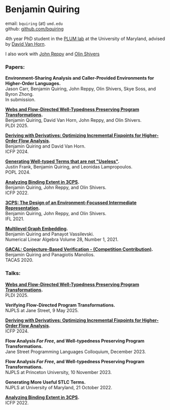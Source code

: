 # Benjamin Quiring
email: `bquiring` (at) `umd.edu` \
github: [github.com/bquiring](github.com/bquiring)

4th year PhD student in the [PLUM lab](https://plum-umd.github.io/) at the University of Maryland, advised by [David Van Horn](https://www.cs.umd.edu/~dvanhorn/).

I also work with [John Reppy](https://people.cs.uchicago.edu/~jhr/) and [Olin Shivers](https://www.ccs.neu.edu/home/shivers/)

### Papers:

<strong>Environment-Sharing Analysis and Caller-Provided Environments for Higher-Order Languages.</strong>\
Jason Carr, Benjamin Quiring, John Reppy, Olin Shivers, Skye Soss, and Byron Zhong. \
In submission.

<strong>[Webs and Flow-Directed Well-Typedness Preserving Program Transformations](https://dl.acm.org/doi/10.1145/3729280).</strong>\
Benjamin Quiring, David Van Horn, John Reppy, and Olin Shivers. \
PLDI 2025.

<strong>[Deriving with Derivatives: Optimizing Incremental Fixpoints for Higher-Order Flow Analysis](https://dl.acm.org/doi/10.1145/3674650).</strong>\
Benjamin Quiring and David Van Horn. \
ICFP 2024.

<strong>[Generating Well-typed Terms that are not "Useless"](https://dl.acm.org/doi/10.1145/3632919).</strong> \
Justin Frank, Benjamin Quiring, and Leonidas Lampropoulos. \
POPL 2024.

<strong>[Analyzing Binding Extent in 3CPS](https://dl.acm.org/doi/10.1145/3547645).</strong> \
Benjamin Quiring, John Reppy, and Olin Shivers. \
ICFP 2022.

<strong>[3CPS: The Design of an Environment-Focussed Intermediate Representation](https://dl.acm.org/doi/10.1145/3544885.3544889).</strong> \
Benjamin Quiring, John Reppy, and Olin Shivers. \
IFL 2021.

<strong>[Multilevel Graph Embedding](https://web.pdx.edu/~panayot/IM-971424-4.pdf).</strong> \
Benjamin Quiring and Panayot Vassilevski. \
Numerical Linear Algebra Volume 28, Number 1, 2021.

<strong>[GACAL: Conjecture-Based Verification - (Competition Contribution)](https://www.khoury.northeastern.edu/home/pete/pub/tacas-2020.pdf).</strong> \
Benjamin Quiring and Panagiotis Manolios. \
TACAS 2020.


### Talks:

<strong>[Webs and Flow-Directed Well-Typedness Preserving Program Transformations](https://www.youtube.com/watch?v=ubfPyMCvhXs&t=3h27m30s).</strong> \
PLDI 2025.

<strong>Verifying Flow-Directed Program Transformations.</strong> \
NJPLS at Jane Street, 9 May 2025.

<strong>[Deriving with Derivatives: Optimizing Incremental Fixpoints for Higher-Order Flow Analysis](https://www.youtube.com/watch?v=F70QZaMoYJQ&t=2h41m30s).</strong> \
ICFP 2024.

<strong>Flow Analysis <em>For Free</em>, and Well-typedness Preserving Program Transformations.</strong> \
Jane Street Programming Languages Colloquium, December 2023.

<strong>Flow Analysis <em>For Free</em>, and Well-typedness Preserving Program Transformations.</strong> \
NJPLS at Princeton University, 10 November 2023.

<strong>Generating More Useful STLC Terms.</strong> \
NJPLS at University of Maryland, 21 October 2022.

<strong>[Analyzing Binding Extent in 3CPS](https://www.youtube.com/watch?v=lO1D88QK-UI).</strong> \
ICFP 2022.

